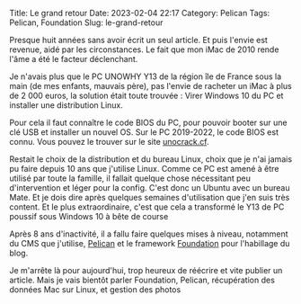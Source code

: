 Title: Le grand retour
Date: 2023-02-04 22:17
Category: Pelican
Tags: Pelican, Foundation
Slug: le-grand-retour

Presque huit années sans avoir écrit un seul article. Et puis l'envie est revenue, aidé par les circonstances. Le fait que mon iMac de 2010 rende l'âme a été le facteur déclenchant. 

Je n'avais plus que le PC UNOWHY Y13 de la région île de France sous la main (de mes enfants, mauvais père), pas l'envie de racheter un iMac à plus de 2 000 euros, la solution était toute trouvée : Virer Windows 10 du PC et installer une distribution Linux.

Pour cela il faut connaître le code BIOS du PC, pour pouvoir booter sur une clé USB et installer un nouvel OS. Sur le PC 2019-2022, le code BIOS est connu. Vous pouvez le trouver sur le site [unocrack.cf](https://unocrack.cf "trouver le code BIOS du PC UNOWHY").

Restait le choix de la distribution et du bureau Linux, choix que je n'ai jamais pu faire depuis 10 ans que j'utilise Linux. Comme ce PC est amené à être utilisé par toute la famille, il fallait quelque chose nécessitant peu d'intervention et léger pour la config. C'est donc un Ubuntu avec un bureau Mate. Et je dois dire après quelques semaines d'utilisation que j'en suis très content. Et le plus extraordinaire, c'est que cela a transformé le Y13 de PC poussif sous Windows 10 à bête de course

Après 8 ans d'inactivité, il a fallu faire quelques mises à niveau, notamment du CMS que j'utilise, [Pelican](https://getpelican.com/ "Pelican CMS") et le framework [Foundation](https://get.foundation/) pour l'habillage du blog.

Je m'arrête là pour aujourd'hui, trop heureux de réécrire et vite publier un article. Mais je vais bientôt parler Foundation, Pelican, récupération des données Mac sur Linux, et gestion des photos